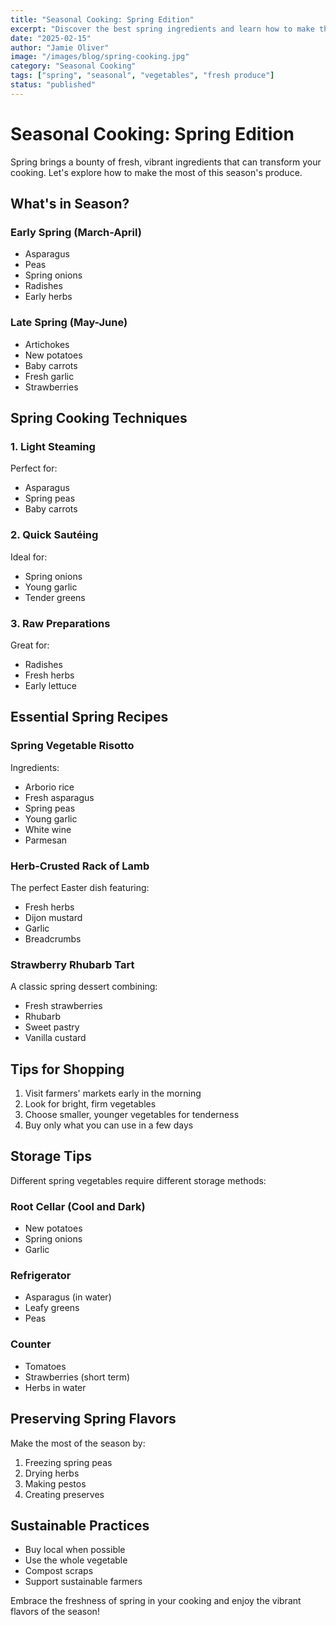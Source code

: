 ```yaml
---
title: "Seasonal Cooking: Spring Edition"
excerpt: "Discover the best spring ingredients and learn how to make the most of seasonal produce in your cooking."
date: "2025-02-15"
author: "Jamie Oliver"
image: "/images/blog/spring-cooking.jpg"
category: "Seasonal Cooking"
tags: ["spring", "seasonal", "vegetables", "fresh produce"]
status: "published"
---
```


# Seasonal Cooking: Spring Edition

Spring brings a bounty of fresh, vibrant ingredients that can transform your cooking. Let's explore how to make the most of this season's produce.

## What's in Season?

### Early Spring (March-April)
- Asparagus
- Peas
- Spring onions
- Radishes
- Early herbs

### Late Spring (May-June)
- Artichokes
- New potatoes
- Baby carrots
- Fresh garlic
- Strawberries

## Spring Cooking Techniques

### 1. Light Steaming
Perfect for:
- Asparagus
- Spring peas
- Baby carrots

### 2. Quick Sautéing
Ideal for:
- Spring onions
- Young garlic
- Tender greens

### 3. Raw Preparations
Great for:
- Radishes
- Fresh herbs
- Early lettuce

## Essential Spring Recipes

### Spring Vegetable Risotto
Ingredients:
- Arborio rice
- Fresh asparagus
- Spring peas
- Young garlic
- White wine
- Parmesan

### Herb-Crusted Rack of Lamb
The perfect Easter dish featuring:
- Fresh herbs
- Dijon mustard
- Garlic
- Breadcrumbs

### Strawberry Rhubarb Tart
A classic spring dessert combining:
- Fresh strawberries
- Rhubarb
- Sweet pastry
- Vanilla custard

## Tips for Shopping

1. Visit farmers' markets early in the morning
2. Look for bright, firm vegetables
3. Choose smaller, younger vegetables for tenderness
4. Buy only what you can use in a few days

## Storage Tips

Different spring vegetables require different storage methods:

### Root Cellar (Cool and Dark)
- New potatoes
- Spring onions
- Garlic

### Refrigerator
- Asparagus (in water)
- Leafy greens
- Peas

### Counter
- Tomatoes
- Strawberries (short term)
- Herbs in water

## Preserving Spring Flavors

Make the most of the season by:
1. Freezing spring peas
2. Drying herbs
3. Making pestos
4. Creating preserves

## Sustainable Practices

- Buy local when possible
- Use the whole vegetable
- Compost scraps
- Support sustainable farmers

Embrace the freshness of spring in your cooking and enjoy the vibrant flavors of the season!

